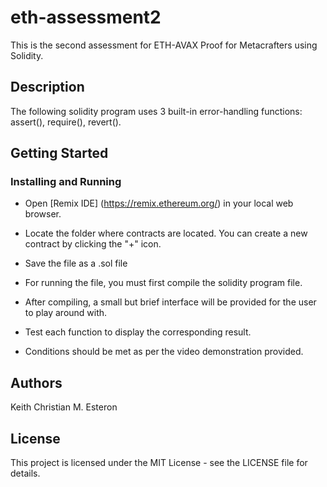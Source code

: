 # eth-assessment2

This is the second assessment for ETH-AVAX Proof for Metacrafters using Solidity.

## Description

The following solidity program uses 3 built-in error-handling functions: assert(), require(), revert(). 

## Getting Started

### Installing and Running
* Open [Remix IDE] (https://remix.ethereum.org/) in your local web browser.
* Locate the folder where contracts are located. You can create a new contract by clicking the "+" icon.
* Save the file as a .sol file

* For running the file, you must first compile the solidity program file.
* After compiling, a small but brief interface will be provided for the user to play around with.
* Test each function to display the corresponding result.
* Conditions should be met as per the video demonstration provided.

## Authors
Keith Christian M. Esteron

## License
This project is licensed under the MIT License - see the LICENSE file for details.
